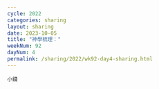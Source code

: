 ```yaml
---
cycle: 2022
categories: sharing
layout: sharing
date: 2023-10-05
title: "神學梳理："
weekNum: 92
dayNum: 4
permalink: /sharing/2022/wk92-day4-sharing.html
---
```


[](https://eccseattle.github.io/media/sharing/2022/wk092/2023-10-05-bin.m4a)

`小錢`
